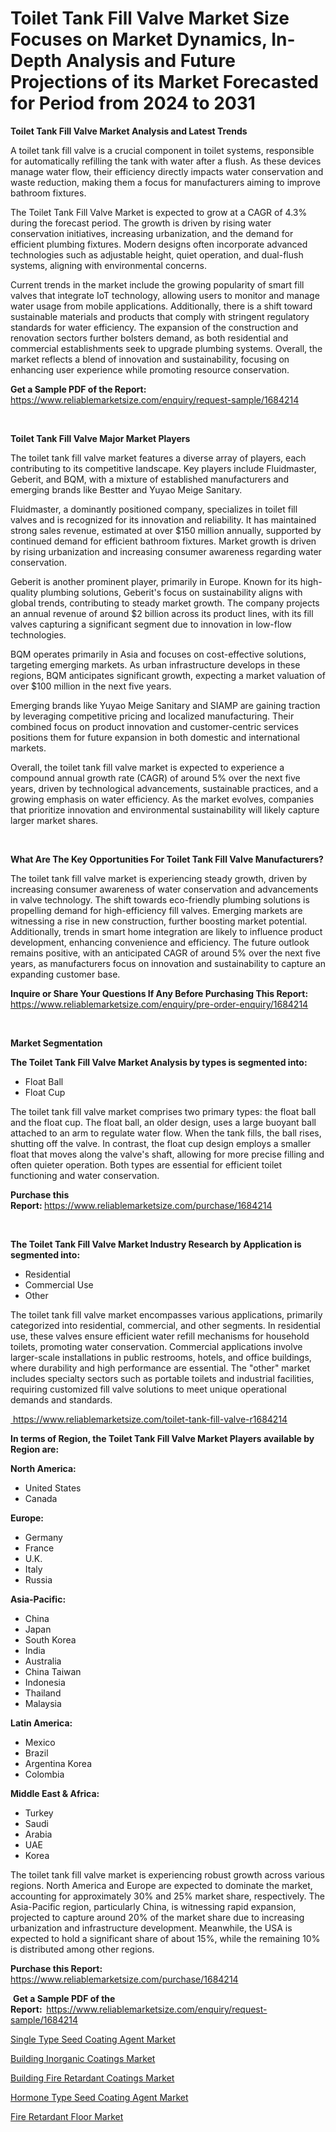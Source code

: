 <p><h1>Toilet Tank Fill Valve Market Size Focuses on Market Dynamics, In-Depth Analysis and Future Projections of its Market Forecasted for Period from 2024 to 2031</h1></p><p><strong>Toilet Tank Fill Valve Market Analysis and Latest Trends</strong></p>
<p><p>A toilet tank fill valve is a crucial component in toilet systems, responsible for automatically refilling the tank with water after a flush. As these devices manage water flow, their efficiency directly impacts water conservation and waste reduction, making them a focus for manufacturers aiming to improve bathroom fixtures.</p><p>The Toilet Tank Fill Valve Market is expected to grow at a CAGR of 4.3% during the forecast period. The growth is driven by rising water conservation initiatives, increasing urbanization, and the demand for efficient plumbing fixtures. Modern designs often incorporate advanced technologies such as adjustable height, quiet operation, and dual-flush systems, aligning with environmental concerns.</p><p>Current trends in the market include the growing popularity of smart fill valves that integrate IoT technology, allowing users to monitor and manage water usage from mobile applications. Additionally, there is a shift toward sustainable materials and products that comply with stringent regulatory standards for water efficiency. The expansion of the construction and renovation sectors further bolsters demand, as both residential and commercial establishments seek to upgrade plumbing systems. Overall, the market reflects a blend of innovation and sustainability, focusing on enhancing user experience while promoting resource conservation.</p></p>
<p><strong>Get a Sample PDF of the Report:&nbsp;</strong> <a href="https://www.reliablemarketsize.com/enquiry/request-sample/1684214?utm_campaign=1734&utm_medium=2&utm_source=Github&utm_content=ia&utm_term=15102024&utm_id=toilet-tank-fill-valve">https://www.reliablemarketsize.com/enquiry/request-sample/1684214</a></p>
<p>&nbsp;</p>
<p><strong>Toilet Tank Fill Valve Major Market Players</strong></p>
<p><p>The toilet tank fill valve market features a diverse array of players, each contributing to its competitive landscape. Key players include Fluidmaster, Geberit, and BQM, with a mixture of established manufacturers and emerging brands like Bestter and Yuyao Meige Sanitary.</p><p>Fluidmaster, a dominantly positioned company, specializes in toilet fill valves and is recognized for its innovation and reliability. It has maintained strong sales revenue, estimated at over $150 million annually, supported by continued demand for efficient bathroom fixtures. Market growth is driven by rising urbanization and increasing consumer awareness regarding water conservation.</p><p>Geberit is another prominent player, primarily in Europe. Known for its high-quality plumbing solutions, Geberit's focus on sustainability aligns with global trends, contributing to steady market growth. The company projects an annual revenue of around $2 billion across its product lines, with its fill valves capturing a significant segment due to innovation in low-flow technologies.</p><p>BQM operates primarily in Asia and focuses on cost-effective solutions, targeting emerging markets. As urban infrastructure develops in these regions, BQM anticipates significant growth, expecting a market valuation of over $100 million in the next five years.</p><p>Emerging brands like Yuyao Meige Sanitary and SIAMP are gaining traction by leveraging competitive pricing and localized manufacturing. Their combined focus on product innovation and customer-centric services positions them for future expansion in both domestic and international markets.</p><p>Overall, the toilet tank fill valve market is expected to experience a compound annual growth rate (CAGR) of around 5% over the next five years, driven by technological advancements, sustainable practices, and a growing emphasis on water efficiency. As the market evolves, companies that prioritize innovation and environmental sustainability will likely capture larger market shares.</p></p>
<p>&nbsp;</p>
<p><strong>What Are The Key Opportunities For Toilet Tank Fill Valve Manufacturers?</strong></p>
<p><p>The toilet tank fill valve market is experiencing steady growth, driven by increasing consumer awareness of water conservation and advancements in valve technology. The shift towards eco-friendly plumbing solutions is propelling demand for high-efficiency fill valves. Emerging markets are witnessing a rise in new construction, further boosting market potential. Additionally, trends in smart home integration are likely to influence product development, enhancing convenience and efficiency. The future outlook remains positive, with an anticipated CAGR of around 5% over the next five years, as manufacturers focus on innovation and sustainability to capture an expanding customer base.</p></p>
<p><strong>Inquire or Share Your Questions If Any Before Purchasing This Report:</strong> <a href="https://www.reliablemarketsize.com/enquiry/pre-order-enquiry/1684214?utm_campaign=1734&utm_medium=2&utm_source=Github&utm_content=ia&utm_term=15102024&utm_id=toilet-tank-fill-valve">https://www.reliablemarketsize.com/enquiry/pre-order-enquiry/1684214</a></p>
<p>&nbsp;</p>
<p><strong>Market Segmentation</strong></p>
<p><strong>The Toilet Tank Fill Valve Market Analysis by types is segmented into:</strong></p>
<p><ul><li>Float Ball</li><li>Float Cup</li></ul></p>
<p><p>The toilet tank fill valve market comprises two primary types: the float ball and the float cup. The float ball, an older design, uses a large buoyant ball attached to an arm to regulate water flow. When the tank fills, the ball rises, shutting off the valve. In contrast, the float cup design employs a smaller float that moves along the valve's shaft, allowing for more precise filling and often quieter operation. Both types are essential for efficient toilet functioning and water conservation.</p></p>
<p><strong>Purchase this Report:&nbsp;</strong><a href="https://www.reliablemarketsize.com/purchase/1684214?utm_campaign=1734&utm_medium=2&utm_source=Github&utm_content=ia&utm_term=15102024&utm_id=toilet-tank-fill-valve">https://www.reliablemarketsize.com/purchase/1684214</a></p>
<p>&nbsp;</p>
<p><strong>The Toilet Tank Fill Valve Market Industry Research by Application is segmented into:</strong></p>
<p><ul><li>Residential</li><li>Commercial Use</li><li>Other</li></ul></p>
<p><p>The toilet tank fill valve market encompasses various applications, primarily categorized into residential, commercial, and other segments. In residential use, these valves ensure efficient water refill mechanisms for household toilets, promoting water conservation. Commercial applications involve larger-scale installations in public restrooms, hotels, and office buildings, where durability and high performance are essential. The "other" market includes specialty sectors such as portable toilets and industrial facilities, requiring customized fill valve solutions to meet unique operational demands and standards.</p></p>
<p><a href="https://www.reliablemarketsize.com/toilet-tank-fill-valve-r1684214?utm_campaign=1734&utm_medium=2&utm_source=Github&utm_content=ia&utm_term=15102024&utm_id=toilet-tank-fill-valve">&nbsp;https://www.reliablemarketsize.com/toilet-tank-fill-valve-r1684214</a></p>
<p><strong>In terms of Region, the Toilet Tank Fill Valve Market Players available by Region are:</strong></p>
<p>
    <p> <strong> North America: </strong>
        <ul>
            <li>United States</li>
            <li>Canada</li>
        </ul>
        </p> 
    <p> <strong> Europe: </strong>
        <ul>
            <li>Germany</li>
            <li>France</li>
            <li>U.K.</li>
            <li>Italy</li>
            <li>Russia</li>
        </ul>
        </p> 
    <p> <strong> Asia-Pacific: </strong>
        <ul>
            <li>China</li>
            <li>Japan</li>
            <li>South Korea</li>
            <li>India</li>
            <li>Australia</li>
            <li>China Taiwan</li>
            <li>Indonesia</li>
            <li>Thailand</li>
            <li>Malaysia</li>
        </ul>
        </p> 
    <p> <strong> Latin America: </strong>
        <ul>
            <li>Mexico</li>
            <li>Brazil</li>
            <li>Argentina Korea</li>
            <li>Colombia</li>
        </ul>
        </p> 
    <p> <strong> Middle East & Africa: </strong>
        <ul>
            <li>Turkey</li>
            <li>Saudi</li>
            <li>Arabia</li>
            <li>UAE</li>
            <li>Korea</li>
        </ul>
    </p>
    </p>
<p><p>The toilet tank fill valve market is experiencing robust growth across various regions. North America and Europe are expected to dominate the market, accounting for approximately 30% and 25% market share, respectively. The Asia-Pacific region, particularly China, is witnessing rapid expansion, projected to capture around 20% of the market share due to increasing urbanization and infrastructure development. Meanwhile, the USA is expected to hold a significant share of about 15%, while the remaining 10% is distributed among other regions.</p></p>
<p><strong>Purchase this Report: </strong><a href="https://www.reliablemarketsize.com/purchase/1684214?utm_campaign=1734&utm_medium=2&utm_source=Github&utm_content=ia&utm_term=15102024&utm_id=toilet-tank-fill-valve">https://www.reliablemarketsize.com/purchase/1684214</a></p>
<p>&nbsp;<strong>Get a Sample PDF of the Report:&nbsp;&nbsp;</strong><a href="https://www.reliablemarketsize.com/enquiry/request-sample/1684214?utm_campaign=1734&utm_medium=2&utm_source=Github&utm_content=ia&utm_term=15102024&utm_id=toilet-tank-fill-valve">https://www.reliablemarketsize.com/enquiry/request-sample/1684214</a></p>
<p><strong></strong></p>
<p><p><a href="https://www.linkedin.com/pulse/single-type-seed-coating-agent-market-size-share-growth-analysis-owvhf?trk=public_post_embed_feed-article-content&utm_campaign=1734&utm_medium=2&utm_source=Github&utm_content=ia&utm_term=15102024&utm_id=toilet-tank-fill-valve">Single Type Seed Coating Agent Market</a></p><p><a href="https://www.linkedin.com/pulse/building-inorganic-coatings-market-trends-strategic-insights-ewkff?trk=public_post_embed_feed-article-content&utm_campaign=1734&utm_medium=2&utm_source=Github&utm_content=ia&utm_term=15102024&utm_id=toilet-tank-fill-valve">Building Inorganic Coatings Market</a></p><p><a href="https://www.linkedin.com/pulse/comprehensive-building-fire-retardant-coatings-market-report-kjdqf?trk=public_post_embed_feed-article-content&utm_campaign=1734&utm_medium=2&utm_source=Github&utm_content=ia&utm_term=15102024&utm_id=toilet-tank-fill-valve">Building Fire Retardant Coatings Market</a></p><p><a href="https://www.linkedin.com/pulse/hormone-type-seed-coating-agent-market-overview-forecast-2024-jn1fe?utm_campaign=1734&utm_medium=2&utm_source=Github&utm_content=ia&utm_term=15102024&utm_id=toilet-tank-fill-valve">Hormone Type Seed Coating Agent Market</a></p><p><a href="https://www.linkedin.com/pulse/evolution-fire-retardant-floor-market-key-shifts-from-2024-mlxif?trk=public_post_embed_feed-article-content&utm_campaign=1734&utm_medium=2&utm_source=Github&utm_content=ia&utm_term=15102024&utm_id=toilet-tank-fill-valve">Fire Retardant Floor Market</a></p></p>